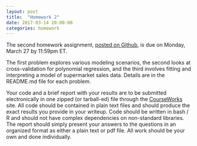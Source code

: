 ```yaml
---
layout: post
title:  "Homework 2"
date: 2017-03-14 20:00:00
categories: homework
---
```


The second homework assignment, [posted on Github](https://github.com/jhofman/msd2017/tree/master/homework/homework_2), is due on Monday, March 27 by 11:59pm ET.

The first problem explores various modeling scenarios, the second looks at cross-validation for polynomial regression, and the third involves fitting and interpreting a model of supermarket sales data.
Details are in the README.md file for each problem.


Your code and a brief report with your results are to be submitted electronically in one zipped (or tarball-ed) file through the [CourseWorks](https://courseworks2.columbia.edu/courses/sis_course_id:APMAE4990_001_2017_1) site.
All code should be contained in plain text files and should produce the exact results you provide in your writeup.
Code should be written in bash / R and should not have complex dependencies on non-standard libraries.
The report should simply present your answers to the questions in an organized format as either a plain text or pdf file.
All work should be your own and done individually.
